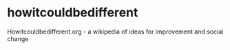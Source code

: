 howitcouldbedifferent
=====================

Howitcouldbedifferent.org - a wikipedia of ideas for improvement and social change
